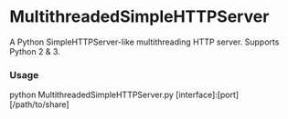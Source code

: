 MultithreadedSimpleHTTPServer
=============================

A Python SimpleHTTPServer-like multithreading HTTP server. Supports Python 2 & 3.

### Usage
python MultithreadedSimpleHTTPServer.py [interface]:[port] [/path/to/share]
